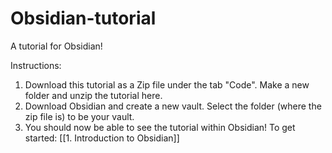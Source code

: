 # Obsidian-tutorial
A tutorial for Obsidian!

Instructions:
1. Download this tutorial as a Zip file under the tab "Code". Make a new folder and unzip the tutorial here.
2. Download Obsidian and create a new vault. Select the folder (where the zip file is) to be your vault.
3. You should now be able to see the tutorial within Obsidian! To get started: [[1. Introduction to Obsidian]]

